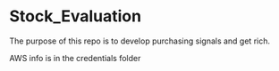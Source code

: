# Stock_Evaluation

The purpose of this repo is to develop purchasing signals and get rich.

AWS info is in the credentials folder
